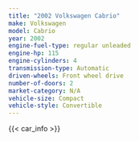 ```yaml
---
title: "2002 Volkswagen Cabrio"
make: Volkswagen
model: Cabrio
year: 2002
engine-fuel-type: regular unleaded
engine-hp: 115
engine-cylinders: 4
transmission-type: Automatic
driven-wheels: Front wheel drive
number-of-doors: 2
market-category: N/A
vehicle-size: Compact
vehicle-style: Convertible
---
```


{{< car_info >}}
